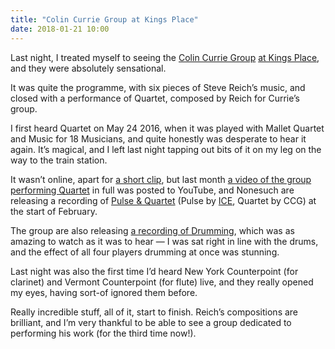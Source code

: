 ```yaml
---
title: "Colin Currie Group at Kings Place"
date: 2018-01-21 10:00
---
```


Last night, I treated myself to seeing the [Colin Currie Group][] [at Kings Place][programme], and they were absolutely sensational.

It was quite the programme, with six pieces of Steve Reich’s music, and closed with a performance of Quartet, composed by Reich for Currie’s group.

I first heard Quartet on May 24 2016, when it was played with Mallet Quartet and Music for 18 Musicians, and quite honestly was desperate to hear it again. It’s magical, and I left last night tapping out bits of it on my leg on the way to the train station.

It wasn’t online, apart for [a short clip][soundcloud-quartet], but last month [a video of the group performing Quartet][youtube-quartet] in full was posted to YouTube, and Nonesuch are releasing a recording of [Pulse & Quartet][pulse-quartet] (Pulse by [ICE][], Quartet by CCG) at the start of February.

The group are also releasing [a recording of Drumming][drumming], which was as amazing to watch as it was to hear — I was sat right in line with the drums, and the effect of all four players drumming at once was stunning.

Last night was also the first time I’d heard New York Counterpoint (for clarinet) and Vermont Counterpoint (for flute) live, and they really opened my eyes, having sort-of ignored them before.

Really incredible stuff, all of it, start to finish. Reich’s compositions are brilliant, and I’m very thankful to be able to see a group dedicated to performing his work (for the third time now!).

[Colin Currie Group]: http://www.colincurriegroup.com
[programme]: https://www.kingsplace.co.uk/whats-on/contemporary/time-phase/
[soundcloud-quartet]: https://soundcloud.com/colin-currie-perc/colin-currie-group-steve-reich-quartet-excerpt
[youtube-quartet]: https://www.youtube.com/watch?v=-8y8N4Z8tkQ
[pulse-quartet]: http://www.nonesuch.com/journal/steve-reich-pulse-quartet-february-2-nonesuch-records-2017-12-14
[ICE]: https://www.iceorg.org
[drumming]: http://www.colincurriegroup.com/2018/01/pre-order-the-groups-first-recording/
